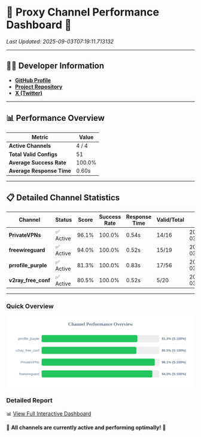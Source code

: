 # 🌟 Proxy Channel Performance Dashboard 🌟

_Last Updated: 2025-09-03T07:19:11.713132_

---

## 👩‍💻 Developer Information

- **[GitHub Profile](https://github.com/4n0nymou3)**  
- **[Project Repository](https://github.com/4n0nymou3/multi-proxy-config-fetcher)**  
- **[X (Twitter)](https://x.com/4n0nymou3)**  

---

## 📊 Performance Overview

| Metric                | Value       |
|-----------------------|-------------|
| **Active Channels**   | 4 / 4       |
| **Total Valid Configs** | 51          |
| **Average Success Rate** | 100.0%      |
| **Average Response Time** | 0.60s       |

---

## 📋 Detailed Channel Statistics

| Channel          | Status     | Score  | Success Rate | Response Time | Valid/Total | Last Success               |
|------------------|------------|--------|--------------|---------------|-------------|----------------------------|
| **PrivateVPNs**  | ✅ Active  | 96.1%  | 100.0% | 0.54s         | 14/16       | 2025-09-03T07:19:11.167636 |
| **freewireguard**  | ✅ Active  | 94.0%  | 100.0% | 0.52s         | 15/19       | 2025-09-03T07:19:11.711305 |
| **prrofile_purple**  | ✅ Active  | 81.3%  | 100.0% | 0.83s         | 17/56       | 2025-09-03T07:19:10.018665 |
| **v2ray_free_conf**  | ✅ Active  | 80.5%  | 100.0% | 0.52s         | 5/20       | 2025-09-03T07:19:10.595679 |

---

### Quick Overview
<div align="center">
  <a href="https://raw.githubusercontent.com/nullluser/NullRepo/refs/heads/main/assets/channel_stats_chart.svg">
    <img src="https://raw.githubusercontent.com/nullluser/NullRepo/refs/heads/main/assets/channel_stats_chart.svg" alt="Source Performance Statistics" width="800">
  </a>
</div>

### Detailed Report
📊 [View Full Interactive Dashboard](https://htmlpreview.github.io/?https://github.com/nullluser/NullRepo/blob/main/assets/performance_report.html)

🎉 **All channels are currently active and performing optimally!** 🎉
